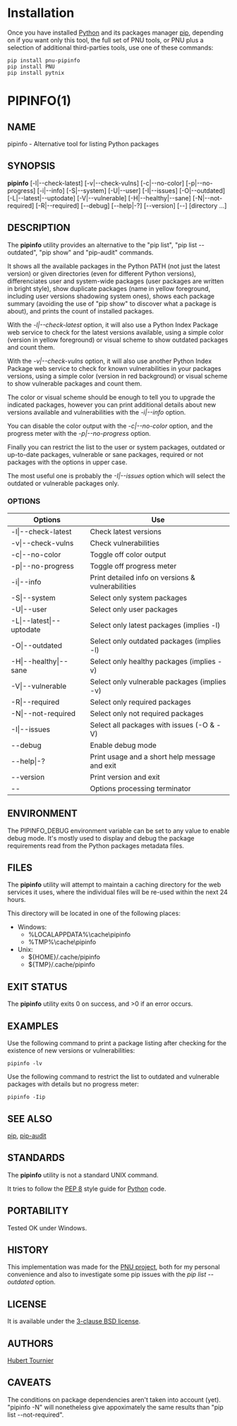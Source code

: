 # Installation
Once you have installed [Python](https://www.python.org/downloads/) and its packages manager [pip](https://pip.pypa.io/en/stable/installation/),
depending on if you want only this tool, the full set of PNU tools, or PNU plus a selection of additional third-parties tools, use one of these commands:
```
pip install pnu-pipinfo
pip install PNU
pip install pytnix
```
# PIPINFO(1)

## NAME
pipinfo - Alternative tool for listing Python packages

## SYNOPSIS
**pipinfo**
\[-l|--check-latest\]
\[-v|--check-vulns\]
\[-c|--no-color\]
\[-p|--no-progress\]
\[-i|--info\]
\[-S|--system\]
\[-U|--user\]
\[-I|--issues\]
\[-O|--outdated\]
\[-L|--latest|--uptodate\]
\[-V|--vulnerable\]
\[-H|--healthy|--sane\]
\[-N|--not-required\]
\[-R|--required\]
\[--debug\]
\[--help|-?\]
\[--version\]
\[--\]
\[directory ...\]

## DESCRIPTION
The **pipinfo** utility provides an alternative to the "pip list", "pip list --outdated", "pip show" and "pip-audit" commands.

It shows all the available packages in the Python PATH (not just the latest version) or given directories (even for different Python versions), differenciates user and system-wide packages (user packages are written in bright style), show duplicate packages (name in yellow foreground, including user versions shadowing system ones), shows each package summary (avoiding the use of "pip show" to discover what a package is about), and prints the count of installed packages.

With the *-l|--check-latest* option, it will also use a Python Index Package web service to check for the latest versions available, using a simple color (version in yellow foreground) or visual scheme to show outdated packages and count them.

With the *-v|--check-vulns* option, it will also use another Python Index Package web service to check for known vulnerabilities in your packages versions, using a simple color (version in red background) or visual scheme to show vulnerable packages and count them.

The color or visual scheme should be enough to tell you to upgrade the indicated packages, however you can print additional details about new versions available and vulnerabilities with the *-i|--info* option.

You can disable the color output with the *-c|--no-color* option, and the progress meter with the *-p|--no-progress* option.

Finally you can restrict the list to the user or system packages, outdated or up-to-date packages, vulnerable or sane packages, required or not packages with the options in upper case.

The most useful one is probably the *-I|--issues* option which will select the outdated or vulnerable packages only.

### OPTIONS
Options | Use
------- | ---
-l\|--check-latest|Check latest versions
-v\|--check-vulns|Check vulnerabilities
-c\|--no-color|Toggle off color output
-p\|--no-progress|Toggle off progress meter
-i\|--info|Print detailed info on versions & vulnerabilities
-S\|--system|Select only system packages
-U\|--user|Select only user packages
-L\|--latest\|--uptodate|Select only latest packages (implies -l)
-O\|--outdated|Select only outdated packages (implies -l)
-H\|--healthy\|--sane|Select only healthy packages (implies -v)
-V\|--vulnerable|Select only vulnerable packages (implies -v)
-R\|--required|Select only required packages
-N\|--not-required|Select only not required packages
-I\|--issues|Select all packages with issues (-O & -V)
--debug|Enable debug mode
--help\|-?|Print usage and a short help message and exit
--version|Print version and exit
--|Options processing terminator

## ENVIRONMENT
The PIPINFO_DEBUG environment variable can be set to any value to enable debug mode.
It's mostly used to display and debug the package requirements read from the Python packages metadata files.

## FILES
The **pipinfo** utility will attempt to maintain a caching directory for the web services it uses, where the individual files will be re-used within the next 24 hours.

This directory will be located in one of the following places:
* Windows:
  * %LOCALAPPDATA%\\cache\\pipinfo
  * %TMP%\\cache\\pipinfo
* Unix:
  * ${HOME}/.cache/pipinfo
  * ${TMP}/.cache/pipinfo

## EXIT STATUS
The **pipinfo** utility exits 0 on success, and >0 if an error occurs.

## EXAMPLES
Use the following command to print a package listing after checking for the existence of new versions or vulnerabilities:
```
pipinfo -lv
```

Use the following command to restrict the list to outdated and vulnerable packages with details but no progress meter:
```
pipinfo -Iip
```

## SEE ALSO
[pip](https://pypi.org/project/pip/),
[pip-audit](https://pypi.org/project/pip-audit/)

## STANDARDS
The **pipinfo** utility is not a standard UNIX command.

It tries to follow the [PEP 8](https://www.python.org/dev/peps/pep-0008/) style guide for [Python](https://www.python.org/) code.

## PORTABILITY
Tested OK under Windows.

## HISTORY
This implementation was made for the [PNU project](https://github.com/HubTou/PNU),
both for my personal convenience and also to investigate some pip issues with the *pip list --outdated* option.

## LICENSE
It is available under the [3-clause BSD license](https://opensource.org/licenses/BSD-3-Clause).

## AUTHORS
[Hubert Tournier](https://github.com/HubTou)

## CAVEATS
The conditions on package dependencies aren't taken into account (yet).
"pipinfo -N" will nonetheless give appoximately the same results than "pip list --not-required".


